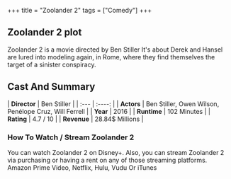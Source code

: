 +++
title = "Zoolander 2"
tags = ["Comedy"]
+++
## Zoolander 2 plot
Zoolander 2 is a movie directed by Ben Stiller It's about Derek and Hansel are lured into modeling again, in Rome, where they find themselves the target of a sinister conspiracy.
## Cast And Summary
| **Director**      | Ben Stiller |
    | :---        |    :----:   |
    |  **Actors** | Ben Stiller, Owen Wilson, Penélope Cruz, Will Ferrell |
    | **Year**   | 2016    |
    |  **Runtime** | 102 Minutes |
    |  **Rating** | 4.7 / 10 | 
    |  **Revenue** | 28.84$ Millions |
### How To Watch / Stream Zoolander 2
You can watch Zoolander 2 on Disney+.
Also, you can stream Zoolander 2 via purchasing or having a rent on any of those streaming platforms.
Amazon Prime Video, Netflix, Hulu, Vudu Or iTunes